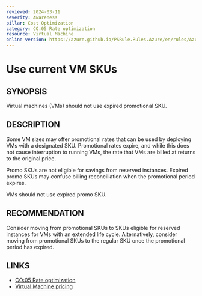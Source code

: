 ```yaml
---
reviewed: 2024-03-11
severity: Awareness
pillar: Cost Optimization
category: CO:05 Rate optimization
resource: Virtual Machine
online version: https://azure.github.io/PSRule.Rules.Azure/en/rules/Azure.VM.PromoSku/
---
```


# Use current VM SKUs

## SYNOPSIS

Virtual machines (VMs) should not use expired promotional SKU.

## DESCRIPTION

Some VM sizes may offer promotional rates that can be used by deploying VMs with a designated SKU.
Promotional rates expire, and while this does not cause interruption to running VMs,
the rate that VMs are billed at returns to the original price.

Promo SKUs are not eligible for savings from reserved instances.
Expired promo SKUs may confuse billing reconciliation when the promotional period expires.

VMs should not use expired promo SKU.

## RECOMMENDATION

Consider moving from promotional SKUs to SKUs eligible for reserved instances for VMs with an extended life cycle.
Alternatively, consider moving from promotional SKUs to the regular SKU once the promotional period has expired.

## LINKS

- [CO:05 Rate optimization](https://learn.microsoft.com/azure/well-architected/cost-optimization/get-best-rates)
- [Virtual Machine pricing](https://azure.microsoft.com/pricing/details/virtual-machines/linux/)
